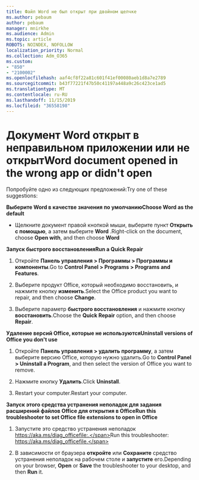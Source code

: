 ```yaml
---
title: Файл Word не был открыт при двойном щелчке
ms.author: pebaum
author: pebaum
manager: mnirkhe
ms.audience: Admin
ms.topic: article
ROBOTS: NOINDEX, NOFOLLOW
localization_priority: Normal
ms.collection: Adm_O365
ms.custom:
- "850"
- "2100002"
ms.openlocfilehash: aaf4cf8f22a81c601f41ef00080aeb1d8a7e2789
ms.sourcegitcommit: b43f77221f47b50c41197a448a9c26c423ce1ad5
ms.translationtype: MT
ms.contentlocale: ru-RU
ms.lasthandoff: 11/15/2019
ms.locfileid: "36558198"
---
```

# <a name="word-document-opened-in-the-wrong-app-or-didnt-open"></a><span data-ttu-id="30640-102">Документ Word открыт в неправильном приложении или не открыт</span><span class="sxs-lookup"><span data-stu-id="30640-102">Word document opened in the wrong app or didn't open</span></span>

<span data-ttu-id="30640-103">Попробуйте одно из следующих предложений:</span><span class="sxs-lookup"><span data-stu-id="30640-103">Try one of these suggestions:</span></span>

<span data-ttu-id="30640-104">**Выберите Word в качестве значения по умолчанию**</span><span class="sxs-lookup"><span data-stu-id="30640-104">**Choose Word as the default**</span></span>

- <span data-ttu-id="30640-105">Щелкните документ правой кнопкой мыши, выберите пункт **Открыть с помощью**, а затем выберите **Word** .</span><span class="sxs-lookup"><span data-stu-id="30640-105">Right-click on the document, choose **Open with**, and then choose **Word**</span></span>

<span data-ttu-id="30640-106">**Запуск быстрого восстановления**</span><span class="sxs-lookup"><span data-stu-id="30640-106">**Run a Quick Repair**</span></span>

1. <span data-ttu-id="30640-107">Откройте **Панель управления > Программы > Программы и компоненты**.</span><span class="sxs-lookup"><span data-stu-id="30640-107">Go to **Control Panel > Programs > Programs and Features**.</span></span>

2. <span data-ttu-id="30640-108">Выберите продукт Office, который необходимо восстановить, и нажмите кнопку **изменить**.</span><span class="sxs-lookup"><span data-stu-id="30640-108">Select the Office product you want to repair, and then choose **Change**.</span></span>

3. <span data-ttu-id="30640-109">Выберите параметр **быстрого восстановления** и нажмите кнопку **восстановить**.</span><span class="sxs-lookup"><span data-stu-id="30640-109">Choose the **Quick Repair** option, and then choose **Repair**.</span></span>

<span data-ttu-id="30640-110">**Удаление версий Office, которые не используются**</span><span class="sxs-lookup"><span data-stu-id="30640-110">**Uninstall versions of Office you don't use**</span></span>

1. <span data-ttu-id="30640-111">Откройте **Панель управления > удалить программу**, а затем выберите версию Office, которую нужно удалить.</span><span class="sxs-lookup"><span data-stu-id="30640-111">Go to **Control Panel > Uninstall a Program**, and then select the version of Office you want to remove.</span></span>

2. <span data-ttu-id="30640-112">Нажмите кнопку **Удалить**.</span><span class="sxs-lookup"><span data-stu-id="30640-112">Click **Uninstall**.</span></span>

3. <span data-ttu-id="30640-113">Restart your computer.</span><span class="sxs-lookup"><span data-stu-id="30640-113">Restart your computer.</span></span>

<span data-ttu-id="30640-114">**Запуск этого средства устранения неполадок для задания расширений файлов Office для открытия в Office**</span><span class="sxs-lookup"><span data-stu-id="30640-114">**Run this troubleshooter to set Office file extensions to open in Office**</span></span>

1. <span data-ttu-id="30640-115">Запустите это средство устранения неполадок https://aka.ms/diag_officefile:.</span><span class="sxs-lookup"><span data-stu-id="30640-115">Run this troubleshooter: https://aka.ms/diag_officefile.</span></span>

2. <span data-ttu-id="30640-116">В зависимости от браузера **откройте** или **Сохраните** средство устранения неполадок на рабочем столе и **запустите** его.</span><span class="sxs-lookup"><span data-stu-id="30640-116">Depending on your browser, **Open** or **Save** the troubleshooter to your desktop, and then **Run** it.</span></span>
